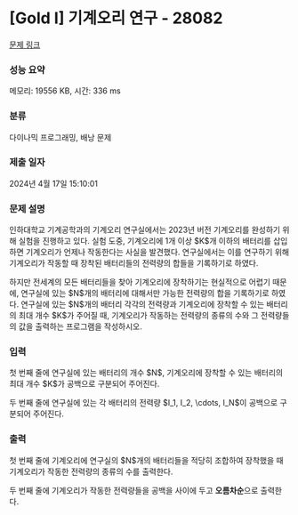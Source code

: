 # [Gold I] 기계오리 연구 - 28082 

[문제 링크](https://www.acmicpc.net/problem/28082) 

### 성능 요약

메모리: 19556 KB, 시간: 336 ms

### 분류

다이나믹 프로그래밍, 배낭 문제

### 제출 일자

2024년 4월 17일 15:10:01

### 문제 설명

<p>인하대학교 기계공학과의 기계오리 연구실에서는 2023년 버전 기계오리를 완성하기 위해 실험을 진행하고 있다. 실험 도중, 기계오리에 1개 이상 $K$개 이하의 배터리를 삽입하면 기계오리가 언제나 작동한다는 사실을 발견했다. 연구실에서는 이를 연구하기 위해 기계오리가 작동할 때 장착된 배터리들의 전력량의 합들을 기록하기로 하였다.</p>

<p>하지만 전세계의 모든 배터리들을 찾아 기계오리에 장착하기는 현실적으로 어렵기 때문에, 연구실에 있는 $N$개의 배터리에 대해서만 가능한 전력량의 합을 기록하기로 하였다. 연구실에 있는 $N$개의 배터리 각각의 전력량과 기계오리에 장착할 수 있는 배터리의 최대 개수 $K$가 주어질 때, 기계오리가 작동하는 전력량의 종류의 수와 그 전력량들의 값을 출력하는 프로그램을 작성하시오.</p>

### 입력 

 <p>첫 번째 줄에 연구실에 있는 배터리의 개수 $N$, 기계오리에 장착할 수 있는 배터리의 최대 개수 $K$가 공백으로 구분되어 주어진다.</p>

<p>두 번째 줄에 연구실에 있는 각 배터리의 전력량 $I_1, I_2, \cdots, I_N$이 공백으로 구분되어 주어진다.</p>

### 출력 

 <p>첫 번째 줄에 기계오리에 연구실의 $N$개의 배터리들을 적당히 조합하여 장착했을 때 기계오리가 작동한 전력량의 종류의 수를 출력한다.</p>

<p>두 번째 줄에 기계오리가 작동한 전력량들을 공백을 사이에 두고 <strong>오름차순</strong>으로 출력한다.</p>


